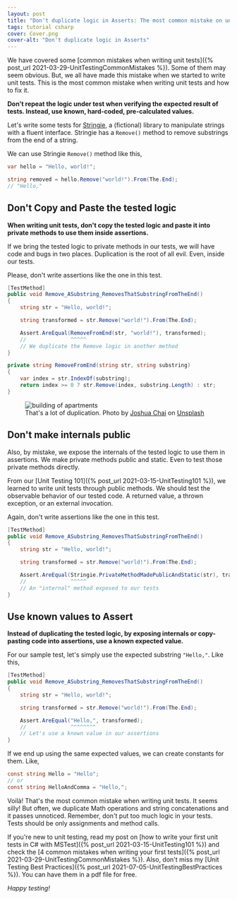 ```yaml
---
layout: post
title: "Don't duplicate logic in Asserts: The most common mistake on unit testing"
tags: tutorial csharp
cover: Cover.png
cover-alt: "Don't duplicate logic in Asserts"
---
```


We have covered some [common mistakes when writing unit tests]({% post_url 2021-03-29-UnitTestingCommonMistakes %}). Some of them may seem obvious. But, we all have made this mistake when we started to write unit tests. This is the most common mistake when writing unit tests and how to fix it.

**Don't repeat the logic under test when verifying the expected result of tests. Instead, use known, hard-coded, pre-calculated values.**

Let's write some tests for [Stringie](https://github.com/canro91/Testing101), a (fictional) library to manipulate strings with a fluent interface. Stringie has a `Remove()` method to remove substrings from the end of a string.

We can use Stringie `Remove()` method like this,

```csharp
var hello = "Hello, world!";

string removed = hello.Remove("world!").From(The.End);
// "Hello,"
```

## Don't Copy and Paste the tested logic

**When writing unit tests, don't copy the tested logic and paste it into private methods to use them inside assertions.**

If we bring the tested logic to private methods in our tests, we will have code and bugs in two places. Duplication is the root of all evil. Even, inside our tests.

Please, don't write assertions like the one in this test.

```csharp
[TestMethod]
public void Remove_ASubstring_RemovesThatSubstringFromTheEnd()
{
    string str = "Hello, world!";

    string transformed = str.Remove("world!").From(The.End);

    Assert.AreEqual(RemoveFromEnd(str, "world!"), transformed);
    //              ^^^^^
    // We duplicate the Remove logic in another method
}

private string RemoveFromEnd(string str, string substring)
{
    var index = str.IndexOf(substring);
    return index >= 0 ? str.Remove(index, substring.Length) : str;
}
```

<figure>
<img src="https://images.unsplash.com/photo-1533046652171-aecb6943c03a?crop=entropy&cs=tinysrgb&fit=crop&fm=jpg&h=400&ixid=MnwxfDB8MXxyYW5kb218MHx8fHx8fHx8MTYzMTcyMTIyMw&ixlib=rb-1.2.1&q=80&utm_campaign=api-credit&utm_medium=referral&utm_source=unsplash_source&w=600" alt="building of apartments" />

<figcaption>That's a lot of duplication. Photo by <a href="https://unsplash.com/@joshchai?utm_source=unsplash&utm_medium=referral&utm_content=creditCopyText">Joshua  Chai</a> on <a href="https://unsplash.com/?utm_source=unsplash&utm_medium=referral&utm_content=creditCopyText">Unsplash</a></figcaption>
</figure>

## Don't make internals public

Also, by mistake, we expose the internals of the tested logic to use them in assertions. We make private methods public and static. Even to test those private methods directly.

From our [Unit Testing 101]({% post_url 2021-03-15-UnitTesting101 %}), we learned to write unit tests through public methods. We should test the observable behavior of our tested code. A returned value, a thrown exception, or an external invocation.

Again, don't write assertions like the one in this test.

```csharp
[TestMethod]
public void Remove_ASubstring_RemovesThatSubstringFromTheEnd()
{
    string str = "Hello, world!";

    string transformed = str.Remove("world!").From(The.End);

    Assert.AreEqual(Stringie.PrivateMethodMadePublicAndStatic(str), transformed);
    //              ^^^^^
    // An "internal" method exposed to our tests 
}
```

## Use known values to Assert

**Instead of duplicating the tested logic, by exposing internals or copy-pasting code into assertions, use a known expected value.**

For our sample test, let's simply use the expected substring `"Hello,"`. Like this,

```csharp
[TestMethod]
public void Remove_ASubstring_RemovesThatSubstringFromTheEnd()
{
    string str = "Hello, world!";

    string transformed = str.Remove("world!").From(The.End);

    Assert.AreEqual("Hello,", transformed);
    //              ^^^^^^^^
    // Let's use a known value in our assertions
}
```

If we end up using the same expected values, we can create constants for them. Like,

```csharp
const string Hello = "Hello";
// or
const string HelloAndComma = "Hello,";
```

Voilà! That's the most common mistake when writing unit tests. It seems silly! But often, we duplicate Math operations and string concatenations and it passes unnoticed. Remember, don't put too much logic in your tests. Tests should be only assignments and method calls.

If you're new to unit testing, read my post on [how to write your first unit tests in C# with MSTest]({% post_url 2021-03-15-UnitTesting101 %}) and check the [4 common mistakes when writing your first tests]({% post_url 2021-03-29-UnitTestingCommonMistakes %}). Also, don't miss my [Unit Testing Best Practices]({% post_url 2021-07-05-UnitTestingBestPractices %}). You can have them in a pdf file for free.

_Happy testing!_